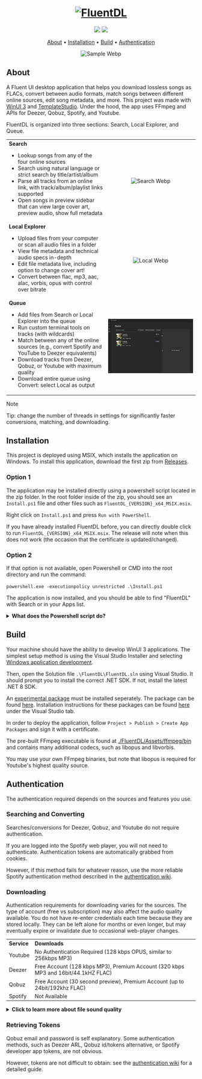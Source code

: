 <h1 align="center">
    <a href="https://github.com/DerekYang2/FluentDL">
        <picture> 
          <source media="(prefers-color-scheme: dark)" srcset="https://github.com/user-attachments/assets/54f71675-9400-44eb-bc75-0e0e5084eaa0">
          <source media="(prefers-color-scheme: light)" srcset="https://github.com/user-attachments/assets/a7c68acd-1987-4a54-a157-c008fe584051">
          <img alt="FluentDL" src="https://github.com/user-attachments/assets/54f71675-9400-44eb-bc75-0e0e5084eaa0" height="44">
        </picture>
    </a>
</h1>

<p align="center">
  <a href="https://github.com/derekyang2/fluentdl/releases/latest"><img src="https://img.shields.io/github/v/release/derekyang2/fluentdl"></a>
  <a href="https://github.com/derekyang2/fluentdl/releases"><img src="https://img.shields.io/github/downloads/derekyang2/fluentdl/total?logo=github">
</p>

<p align="center">
  <a href="#about">About</a> •
  <a href="#installation">Installation</a> •
  <a href="#build">Build</a> •
   <a href="#authentication">Authentication</a>
</p>

<p align="center">
  <img src="./SampleGifs/FluentDL_demo.webp" alt="Sample Webp" />
</p>

## About
A Fluent UI desktop application that helps you download lossless songs as FLACs, convert between audio formats, match songs between different online sources, edit song metadata, and more. This project was made with [WinUI 3](https://github.com/microsoft/microsoft-ui-xaml) and [TemplateStudio](https://github.com/microsoft/TemplateStudio). Under the hood, the app uses FFmpeg and APIs for Deezer, Qobuz, Spotify, and Youtube.

FluentDL is organized into three sections: Search, Local Explorer, and Queue.

<table>
  <tr>
    <td valign="top">
      <strong>Search</strong>
      <ul>
        <li>Lookup songs from any of the four online sources</li>
        <li>Search using natural language or strict search by title/artist/album</li>
        <li>Parse all tracks from an online link, with track/album/playlist links supported</li>
        <li>Open songs in preview sidebar that can view large cover art, preview audio, show full metadata</li>
      </ul>
    </td>
    <td>
      <p align="center"><img src="./SampleGifs/search_page.webp" alt="Search Webp"/></p>
    </td>
  </tr>
  <tr>
    <td valign="top">
      <strong>Local Explorer</strong>
      <ul>
        <li>Upload files from your computer or scan all audio files in a folder</li>
        <li>View file metadata and technical audio specs in-depth</li>
        <li>Edit file metadata live, including option to change cover art!</li>
        <li>Convert between flac, mp3, aac, alac, vorbis, opus with control over bitrate</li>
      </ul>
    </td>
    <td>
      <p align="center"><img src="./SampleGifs/local_page.webp" alt="Local Webp"/></p>
    </td>
  </tr>
  <tr>
    <td valign="top">
      <strong>Queue</strong>
      <ul>
        <li>Add files from Search or Local Explorer into the queue</li>
        <li>Run custom terminal tools on tracks (with wildcards)</li>
        <li>Match between any of the online sources (e.g., convert Spotify and YouTube to Deezer equivalents)</li>
        <li>Download tracks from Deezer, Qobuz, or Youtube with maximum quality</li>
        <li>Download entire queue using Convert: select Local as output</li>
      </ul>
    </td>
    <td>
      <p align="center"><img src="./SampleGifs/queue_page.webp" alt="Queue Webp"/></p>
    </td>
  </tr>
</table>

> [!NOTE]  
> Tip: change the number of threads in settings for significantly faster conversions, matching, and downloading.


## Installation 
This project is deployed using MSIX, which installs the application on Windows. To install this application, download the first zip from [Releases](https://github.com/DerekYang2/FluentDL/releases).

### Option 1
The application may be installed directly using a powershell script located in the zip folder. In the root folder inside of the zip, you should see an `Install.ps1` file and other files such as `FluentDL_{VERSION}_x64_MSIX.msix`. 

Right click on `Install.ps1` and press `Run with PowerShell`.

If you have already installed FluentDL before, you can directly double click to run `FluentDL_{VERSION}_x64_MSIX.msix`. The release will note when this does not work (the occasion that the certificate is updated/changed). 

### Option 2

If that option is not available, open Powershell or CMD into the root directory and run the command:

```powershell.exe -executionpolicy unrestricted .\Install.ps1```

The application is now installed, and you should be able to find "FluentDL" with Search or in your Apps list.

<details>
  <summary><b>What does the Powershell script do?</b></summary>
    
Ideally, you would only need to run `FluentDL_{VERSION}_x64_MSIX.msix`, which opens the official Microsoft Store installer interface. However, the certificate is self-signed because ones from certificate authorities can cost hundreds of dollars per year. The powershell script trusts the self-signed certificate on your machine and then runs the MSIX. The <a href="https://superuser.com/questions/463081/adding-self-signed-certificate-to-trusted-root-certificate-store-using-command-l">manual way</a> of trusting a certificate is more work. This is also why if you have already ran the script (trusted the certificate), you can directly run the MSIX in the future. 

A future solution could be deploying to the Microsoft Store directly for a smaller, one-time free. 

</details>

## Build

Your machine should have the ability to develop WinUI 3 applications. The simplest setup method is using the Visual Studio Installer and selecting [Windows application development](https://devblogs.microsoft.com/visualstudio/dive-into-native-windows-development-with-new-winui-workload-and-template-improvements/).

Then, open the Solution file `.\FluentDL\FluentDL.sln` using Visual Studio. It should prompt you to install the correct .NET SDK. If not, install the latest .NET 8 SDK.  

An [experimental package](https://github.com/CommunityToolkit/Labs-Windows/issues/426) must be installed seperately. The package can be found [here](https://dev.azure.com/dotnet/CommunityToolkit/_artifacts/feed/CommunityToolkit-Labs/NuGet/CommunityToolkit.Labs.WinUI.MarqueeText/overview/0.1.250103-build.1988). Installation instructions for these packages can be found [here](https://dev.azure.com/dotnet/CommunityToolkit/_artifacts/feed/CommunityToolkit-Labs/connect) under the Visual Studio tab. 

In order to deploy the application, follow `Project > Publish > Create App Packages` and sign it with a certificate. 

The pre-built FFmpeg executable is found at [./FluentDL/Assets/ffmpeg/bin](https://github.com/DerekYang2/FluentDL/blob/master/FluentDL/Assets/ffmpeg/bin/ffmpeg.exe) and contains many additional codecs, such as libopus and libvorbis. 
 
You may use your own FFmpeg binaries, but note that libopus is required for Youtube's highest quality source.

## Authentication

The authentication required depends on the sources and features you use. 

### Searching and Converting
Searches/conversions for Deezer, Qobuz, and Youtube do not require authentication.

If you are logged into the Spotify web player, you will not need to authenticate. Authentication tokens are automatically grabbed from cookies. 

However, if this method fails for whatever reason, use the more reliable Spotify authentication method described in the [authentication wiki](https://github.com/DerekYang2/FluentDL/wiki/Authentication#spotify).

### Downloading
Authentication requirements for downloading varies for the sources. The type of account (free vs subscription) may also affect the audio quality available. You do not have re-enter credentials each time because they are stored locally. They can be left alone for months or even longer, but may eventually expire or invalidate due to occasional web-player changes. 

<table>
  <tr>
    <td><strong>Service</strong></td>
    <td><strong>Downloads</strong></td>
  </tr>
  <tr>
    <td>Youtube</td>
    <td>No Authentication Required (128 kbps OPUS, similar to 256kbps MP3)</td>
  </tr>
  <tr>
    <td>Deezer</td>
    <td>Free Account (128 kbps MP3), Premium Account (320 kbps MP3 and 16bit/44.1kHZ FLAC)</td>
  </tr>
  <tr>
    <td>Qobuz</td>
    <td>Free Account (30 second preview), Premium Account (up to 24bit/192khz FLAC)</td>
  </tr>
  <tr>
    <td>Spotify</td>
    <td>Not Available</td>
  </tr>
</table>

<details>
  <summary><b>Click to learn more about file sound quality</b></summary>
  
  You cannot determine the quality of a file by checking its bitrate. Files can be transcoded (converted), meaning a FLAC or high-bitrate file may have originated from a low-quality source. <a href="https://erikstechcorner.com/2020/09/how-to-check-if-your-flac-files-are-really-lossless/">Here</a> is a guide on using Spek, a spectrogram tool, to verify audio file quality. 

  #### Additional Notes:
  - As verified through spectrogram, the highest quality YouTube sources use the very efficient OPUS codec. The issue is OPUS containers, such as `.ogg` or `.webm`, have poor metadata support and compatibility. FluentDL transcodes them into a FLAC in order to maintain original quality and support metadata. However, they are NOT actually lossless and is an example of transcoding.
  - There may not be a significant difference between 128 kbps and higher depending on your audio hardware and ear. For example, you may be content with music on Spotify Web or YouTube without subscriptions, which are both low-bitrate. <a href="https://abx.digitalfeed.net/list.lame.html">ABX tests</a> are a good way to test your limits!
  - Downloading directly from Spotify is not supported. Most tools out there download low bitrate MP3s. However, there are a few Python tools that get the true sources (320 kbps Vorbis, 256 kbps AAC). Unfortunately, I could not find .NET equivalents. For FluentDL, use the convert tool to get equivalent Deezer/Qobuz/YouTube tracks, then set the output to Local (download).
</details>



### Retrieving Tokens
Qobuz email and password is self explanatory. Some authentication methods, such as Deezer ARL, Qobuz id/tokens alternative, or Spotify developer app tokens, are not obvious. 

However, tokens are not difficult to obtain: see the [authentication wiki](https://github.com/DerekYang2/FluentDL/wiki/Authentication) for a detailed guide. 
